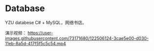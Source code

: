 # Database
YZU databese
C# + MySQL，网络书店。

演示视频：
https://user-images.githubusercontent.com/73171680/122506124-3cae5e00-d030-11eb-8a5d-417f5f5c5c54.mp4
